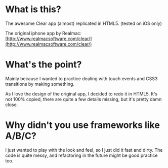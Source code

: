What is this?
===

The awesome Clear app (almost) replicated in HTML5. (tested on iOS only)

The original iphone app by Realmac: [http://www.realmacsoftware.com/clear/](http://www.realmacsoftware.com/clear/)

What's the point?
===

Mainly because I wanted to practice dealing with touch events and CSS3 transitions by making something.

As I love the design of the original app, I decided to redo it in HTML5. It's not 100% copied, there are quite a few details missing, but it's pretty damn close.

Why didn't you use frameworks like A/B/C?
===

I just wanted to play with the look and feel, so I just did it fast and dirty. The code is quite messy, and refactoring in the future might be good practice too.